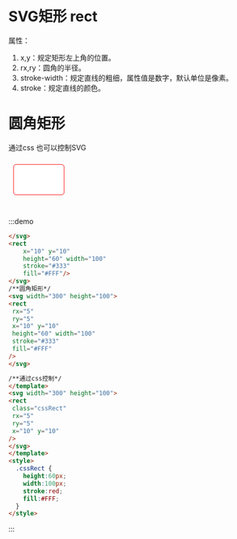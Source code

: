 # SVG矩形 rect

属性：

1. x,y：规定矩形左上角的位置。
2. rx,ry：圆角的半径。
3. stroke-width：规定直线的粗细，属性值是数字，默认单位是像素。
4. stroke：规定直线的颜色。

<template>
<svg width="300" height="100">
  <rect
    x="10" y="10"
    height="60" width="100"
    stroke="#333"
    fill="#FFF"/>
</svg> 
</template>

# 圆角矩形

<template>
<svg width="300" height="100">
<rect
 rx="5" 
 ry="5"
 x="10" y="10"
 height="60" width="100"
 stroke="#333"
 fill="#FFF"
/>
</svg>
</template>

通过css 也可以控制SVG

</template>
<svg width="300" height="100">
<rect
 class="cssRect"
 rx="5" 
 ry="5"
 x="10" y="10"
/>
</svg>
</template>
<style>
  .cssRect {
    height:60px; 
    width:100px;
    stroke:red;
    fill:#FFF;
  }
</style>

:::demo
```html
</svg>
<rect
    x="10" y="10"
    height="60" width="100"
    stroke="#333"
    fill="#FFF"/>
</svg> 
/**圆角矩形*/
<svg width="300" height="100">
<rect
 rx="5" 
 ry="5"
 x="10" y="10"
 height="60" width="100"
 stroke="#333"
 fill="#FFF"
/>
</svg>

/**通过css控制*/
</template>
<svg width="300" height="100">
<rect
 class="cssRect"
 rx="5" 
 ry="5"
 x="10" y="10"
/>
</svg>
</template>
<style>
  .cssRect {
    height:60px; 
    width:100px;
    stroke:red;
    fill:#FFF;
  }
</style>

```
:::